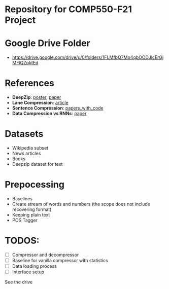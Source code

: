 # Repository for COMP550-F21 Project


# Google Drive Folder
* https://drive.google.com/drive/u/0/folders/1FLMfbQ7Mo4qbOODJlcErGjMFiQZpktEd

# References
* **DeepZip**: [poster](https://shubhamchandak94.github.io/slides/DeepZip_poster.pdf), [paper](https://arxiv.org/pdf/1811.08162.pdf)
* **Lane Compression**: [article](https://dl.acm.org/doi/fullHtml/10.1145/3431815)
* **Sentence Compression**: [papers_with_code](https://paperswithcode.com/task/sentence-compression)
* **Data Compression vs RNNs**: [paper](https://arxiv.org/pdf/1705.00697.pdf)

# Datasets
* Wikipedia subset
* News articles
* Books
* Deepzip dataset for text 

# Prepocessing
* Baselines
* Create stream of words and numbers (the scope does not include recovering format)
* Keeping plain text
* POS Tagger

# TODOS:
- [ ] Compressor and decompressor
- [ ] Baseline for vanilla compressor with statistics
- [ ] Data loading process
- [ ] Interface setup

See the drive


